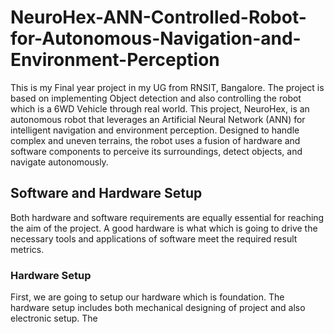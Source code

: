 # NeuroHex-ANN-Controlled-Robot-for-Autonomous-Navigation-and-Environment-Perception
This is my Final year project in my UG from RNSIT, Bangalore. The project is based on implementing Object detection and also controlling the robot which is a 6WD Vehicle through real world. 
This project, NeuroHex, is an autonomous robot that leverages an Artificial Neural Network (ANN) for intelligent navigation and environment perception. Designed to handle complex and uneven terrains, the robot uses a fusion of hardware and software components to perceive its surroundings, detect objects, and navigate autonomously.

## Software and Hardware Setup 
Both hardware and software requirements are equally essential for reaching the aim of the project. A good hardware is what which is going to drive the necessary tools and applications of software meet the required result metrics.

### Hardware Setup
First, we are going to setup our hardware which is foundation. The hardware setup includes both mechanical designing of project and also electronic setup. The 
